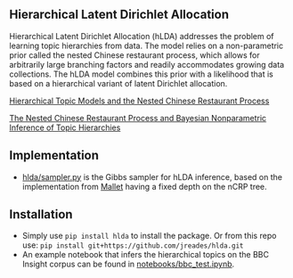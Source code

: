 Hierarchical Latent Dirichlet Allocation
----------------------------------------

Hierarchical Latent Dirichlet Allocation (hLDA) addresses the problem of learning topic hierarchies from data. The model relies on a non-parametric prior called the nested Chinese restaurant process, which allows for arbitrarily large branching factors and readily accommodates growing
data collections. The hLDA model combines this prior with a likelihood that is based on a hierarchical variant of latent Dirichlet allocation.

[Hierarchical Topic Models and the Nested Chinese Restaurant Process](http://www.cs.columbia.edu/~blei/papers/BleiGriffithsJordanTenenbaum2003.pdf)

[The Nested Chinese Restaurant Process and Bayesian Nonparametric Inference of Topic Hierarchies](http://cocosci.berkeley.edu/tom/papers/ncrp.pdf)

Implementation
--------------

- [hlda/sampler.py](hlda/sampler.py) is the Gibbs sampler for hLDA inference, based on the implementation from [Mallet](http://mallet.cs.umass.edu/topics.php) having a fixed depth on the nCRP tree.


Installation
------------

- Simply use `pip install hlda` to install the package. Or from this repo use: `pip install git+https://github.com/jreades/hlda.git`
- An example notebook that infers the hierarchical topics on the BBC Insight corpus can be found in [notebooks/bbc_test.ipynb](notebooks/bbc_test.ipynb).
